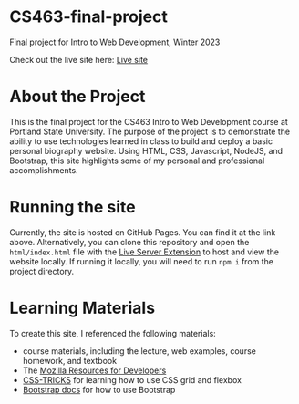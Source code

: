 # CS463-final-project

Final project for Intro to Web Development, Winter 2023

Check out the live site here: [Live site](https://jamesressler.github.io/CS463-final-project/html/index.html)

# About the Project

This is the final project for the CS463 Intro to Web Development course at Portland State University. The purpose of the project is to demonstrate the ability to use technologies learned in class to build and deploy a basic personal biography website. Using HTML, CSS, Javascript, NodeJS, and Bootstrap, this site highlights some of my personal and professional accomplishments.

# Running the site

Currently, the site is hosted on GitHub Pages. You can find it at the link above. Alternatively, you can clone this repository and open the `html/index.html` file with the [Live Server Extension](https://marketplace.visualstudio.com/items?itemName=ritwickdey.LiveServer) to host and view the website locally. If running it locally, you will need to run `npm i` from the project directory.

# Learning Materials

To create this site, I referenced the following materials:

- course materials, including the lecture, web examples, course homework, and textbook
- The [Mozilla Resources for Developers](https://developer.mozilla.org/en-US/)
- [CSS-TRICKS](https://css-tricks.com/) for learning how to use CSS grid and flexbox
- [Bootstrap docs](https://getbootstrap.com/docs/5.3/getting-started/introduction/) for how to use Bootstrap
